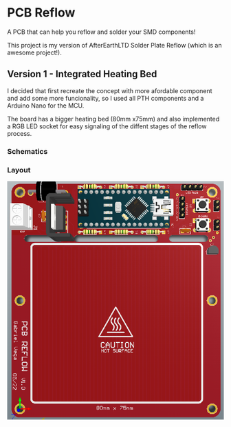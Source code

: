 # PCB Reflow
 A PCB that can help you reflow and solder your SMD components! 

This project is my version of AfterEarthLTD Solder Plate Reflow (which is an awesome project!). 

## Version 1 - Integrated Heating Bed

I decided that first recreate the concept with more afordable component and add some more funcionality, so I used all PTH components and a Arduino Nano for the MCU. 

The board has a bigger heating bed (80mm x75mm) and also implemented a RGB LED socket for easy signaling of the diffent stages of the reflow process.

### Schematics

### Layout

![PCB Reflow V1 Arduino in Altium](Images/PCBReflow_V1_Arduino.png)
